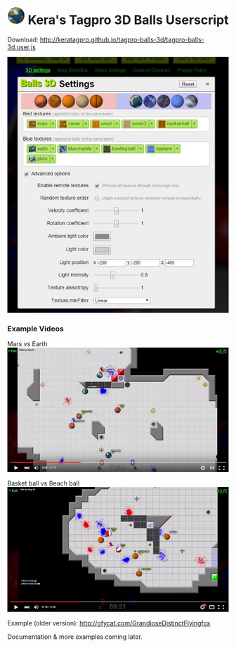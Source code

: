 # ![demo](example/ball.png) Kera's Tagpro 3D Balls Userscript

Download: http://keratagpro.github.io/tagpro-balls-3d/tagpro-balls-3d.user.js

![demo](example/options.jpg)

### Example Videos

Mars vs Earth
[![demo](example/screenshot.jpg)](https://youtu.be/qz5qbVOoMjM)

Basket ball vs Beach ball
[![demo](example/screenshot2.jpg)](https://youtu.be/RZZtSZZUixg)

Example (older version): http://gfycat.com/GrandioseDistinctFlyingfox

Documentation & more examples coming later.